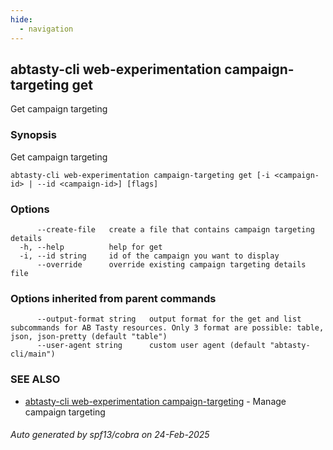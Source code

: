 ```yaml
---
hide:
  - navigation
---
```

## abtasty-cli web-experimentation campaign-targeting get

Get campaign targeting

### Synopsis

Get campaign targeting

```
abtasty-cli web-experimentation campaign-targeting get [-i <campaign-id> | --id <campaign-id>] [flags]
```

### Options

```
      --create-file   create a file that contains campaign targeting details
  -h, --help          help for get
  -i, --id string     id of the campaign you want to display
      --override      override existing campaign targeting details file
```

### Options inherited from parent commands

```
      --output-format string   output format for the get and list subcommands for AB Tasty resources. Only 3 format are possible: table, json, json-pretty (default "table")
      --user-agent string      custom user agent (default "abtasty-cli/main")
```

### SEE ALSO

* [abtasty-cli web-experimentation campaign-targeting](abtasty-cli_web-experimentation_campaign-targeting.md)	 - Manage campaign targeting

###### Auto generated by spf13/cobra on 24-Feb-2025
